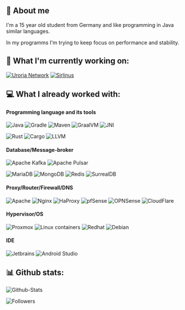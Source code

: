## 👋 About me

I'm a 15 year old student from Germany and like programming in Java similar languages.

In my programms I'm trying to keep focus on performance and stability.



## 🚀 What I'm currently working on:

[![Uroria Network](https://img.shields.io/badge/uroria%20network-%2360D1FF.svg?style=for-the-badge)](https://github.com/Uroria?view_as=public)
[![Sirlinus](https://img.shields.io/badge/sirlinus.de-%23FFFFFF.svg?style=for-the-badge)](https://twitch.tv/sirlinus)

## 💻 What I already worked with:

#### Programming language and its tools
![Java](https://img.shields.io/badge/java-%23F80000.svg?style=for-the-badge)
![Gradle](https://img.shields.io/badge/gradle-%2302303A.svg?style=for-the-badge&logo=gradle&logoColor=white)
![Maven](https://img.shields.io/badge/maven-%23C71A36.svg?style=for-the-badge&logo=apachemaven&logoColor=white)
![GraalVM](https://img.shields.io/badge/graalvm-%232e69ba.svg?style=for-the-badge)
![JNI](https://img.shields.io/badge/jni-%234B4B77.svg?style=for-the-badge)

![Rust](https://img.shields.io/badge/rust-%23000000.svg?style=for-the-badge&logo=rust&logoColor=white)
![Cargo](https://img.shields.io/badge/cargo-%238A9296.svg?style=for-the-badge)
![LLVM](https://img.shields.io/badge/llvm-%23262D3A.svg?style=for-the-badge&logo=llvm&logoColor=white)

#### Database/Message-broker
![Apache Kafka](https://img.shields.io/badge/apache%20kafka-%23231F20.svg?style=for-the-badge&logo=apachekafka&logoColor=white)
![Apache Pulsar](https://img.shields.io/badge/apache%20pulsar-%23188FFF.svg?style=for-the-badge&logo=apachepulsar&logoColor=white)

![MariaDB](https://img.shields.io/badge/mariadb-%23003545.svg?style=for-the-badge&logo=mariadb&logoColor=white)
![MongoDB](https://img.shields.io/badge/mongodb-%2347A248.svg?style=for-the-badge&logo=mongodb&logoColor=white)
![Redis](https://img.shields.io/badge/redis-%23DC382D.svg?style=for-the-badge&logo=redis&logoColor=white)
![SurrealDB](https://img.shields.io/badge/surrealdb-%23FF00A0.svg?style=for-the-badge&logo=surrealdb&logoColor=white)

#### Proxy/Router/Firewall/DNS
![Apache](https://img.shields.io/badge/apache-%23D22128.svg?style=for-the-badge&logo=apache&logoColor=white)
![Nginx](https://img.shields.io/badge/nginx-%23009639.svg?style=for-the-badge&logo=nginx&logoColor=white)
![HaProxy](https://img.shields.io/badge/haproxy-%232962FF.svg?style=for-the-badge)
![pfSense](https://img.shields.io/badge/pfsense-%23212121.svg?style=for-the-badge&logo=pfsense&logoColor=white)
![OPNSense](https://img.shields.io/badge/opnsense-%23D94F00.svg?style=for-the-badge&logo=opnsense&logoColor=white)
![CloudFlare](https://img.shields.io/badge/cloudflare-%23F38020.svg?style=for-the-badge&logo=cloudflare&logoColor=white)

#### Hypervisor/OS
![Proxmox](https://img.shields.io/badge/proxmox-%23E57000.svg?style=for-the-badge&logo=proxmox&logoColor=white)
![Linux containers](https://img.shields.io/badge/lxc-%23333333.svg?style=for-the-badge&logo=linuxcontainers&logoColor=white)
![Redhat](https://img.shields.io/badge/redhat-%23EE0000.svg?style=for-the-badge&logo=redhat&logoColor=white)
![Debian](https://img.shields.io/badge/debian-%23A81D33.svg?style=for-the-badge&logo=debian&logoColor=white)

#### IDE
![Jetbrains](https://img.shields.io/badge/jetbrains-%23000000.svg?style=for-the-badge&logo=jetbrains&logoColor=white)
![Android Studio](https://img.shields.io/badge/android%20studio-%233DDC84.svg?style=for-the-badge&logo=androidstudio&logoColor=white)

## 📊 Github stats:

![Github-Stats](https://github-readme-stats.vercel.app/api?username=julian-siebert&show_icons=true&theme=dracula)

![Followers](https://img.shields.io/github/followers/julian-siebert?style=for-the-badge)

